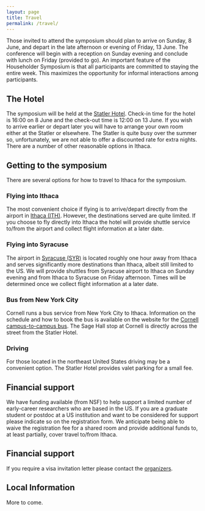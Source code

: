 ```yaml
---
layout: page
title: Travel
permalink: /travel/
---
```


Those invited to attend the symposium should plan to arrive on Sunday, 8 June, and depart in the late afternoon or evening of Friday, 13 June. The conference will begin with a reception on Sunday evening and conclude with lunch on Friday (provided to go). An important feature of the Householder Symposium is that all participants are committed to staying the entire week. This maximizes the opportunity for informal interactions among participants.

## The Hotel

The symposium will be held at the [Statler Hotel](https://statlerhotel.cornell.edu). Check-in time for the hotel is 16:00 on 8 June and the check-out time is 12:00 on 13 June. If you wish to arrive earlier or depart later you will have to arrange your own room either at the Statler or elsewhere. The Statler is quite busy over the summer so, unfortunately, we are not able to offer a discounted rate for extra nights. There are a number of other reasonable options in Ithaca.

## Getting to the symposium

There are several options for how to travel to Ithaca for the symposium.

### Flying into Ithaca

The most convenient choice if flying is to arrive/depart directly from the airport in [Ithaca (ITH)](https://flyithaca.com/). However, the destinations served are quite limited. If you choose to fly directly into Ithaca the hotel will provide shuttle service to/from the airport and collect flight information at a later date.

### Flying into Syracuse

The airport in [Syracuse (SYR)](https://syrairport.org/) is located roughly one hour away from Ithaca and serves significantly more destinations than Ithaca, albeit still limited to the US. We will provide shuttles from Syracuse airport to Ithaca on Sunday evening and from Ithaca to Syracuse on Friday afternoon. Times will be determined once we collect flight information at a later date.

### Bus from New York City

Cornell runs a bus service from New York City to Ithaca. Information on the schedule and how to book the bus is available on the website for the [Cornell campus-to-campus bus](https://fcs.cornell.edu/departments/transportation-delivery-services/campus-campus-bus-service). The Sage Hall stop at Cornell is directly across the street from the Statler Hotel.

### Driving

For those located in the northeast United States driving may be a convenient option. The Statler Hotel provides valet parking for a small fee.

## Financial support

We have funding available (from NSF) to help support a limited number of early-career researchers who are based in the US. If you are a graduate student or postdoc at a US institution and want to be considered for support please indicate so on the registration form. We anticipate being able to waive the registration fee for a shared room and provide additional funds to, at least partially, cover travel to/from Ithaca.

## Financial support

If you require a visa invitation letter please contact the [organizers](mailto:householderxxii@cornell.edu).

## Local Information

More to come.

